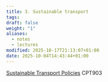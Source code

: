 ```yaml
---
title: 3. Sustainable transport
tags:
draft: false
weight: "1"
aliases:
  - notes
  - lectures
modified: 2025-10-17T21:13:07+01:00
date: 2025-10-04T14:43:44+01:00
---
```

[Sustainable Transport Policies](/masters/modules/02-sustainable-transport/) CPT903
